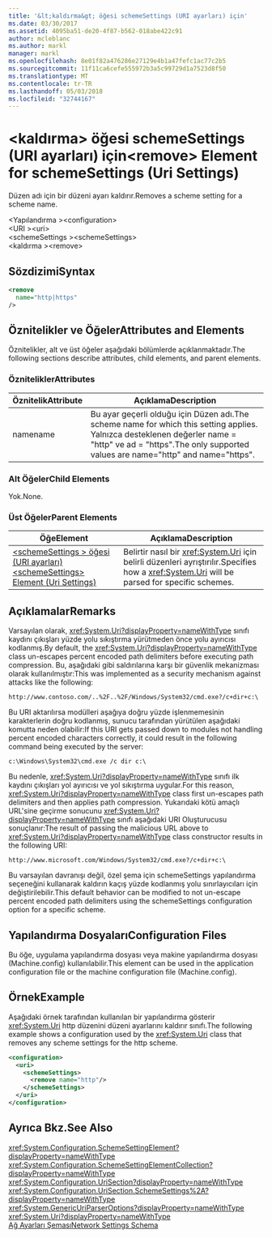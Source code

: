 ```yaml
---
title: '&lt;kaldırma&gt; öğesi schemeSettings (URI ayarları) için'
ms.date: 03/30/2017
ms.assetid: 4095ba51-de20-4f87-b562-018abe422c91
author: mcleblanc
ms.author: markl
manager: markl
ms.openlocfilehash: 8e01f82a476286e27129e4b1a47fefc1ac77c2b5
ms.sourcegitcommit: 11f11ca6cefe555972b3a5c99729d1a7523d8f50
ms.translationtype: MT
ms.contentlocale: tr-TR
ms.lasthandoff: 05/03/2018
ms.locfileid: "32744167"
---
```

# <a name="ltremovegt-element-for-schemesettings-uri-settings"></a><span data-ttu-id="6862f-102">&lt;kaldırma&gt; öğesi schemeSettings (URI ayarları) için</span><span class="sxs-lookup"><span data-stu-id="6862f-102">&lt;remove&gt; Element for schemeSettings (Uri Settings)</span></span>
<span data-ttu-id="6862f-103">Düzen adı için bir düzeni ayarı kaldırır.</span><span class="sxs-lookup"><span data-stu-id="6862f-103">Removes a scheme setting for a scheme name.</span></span>  
  
 <span data-ttu-id="6862f-104">\<Yapılandırma ></span><span class="sxs-lookup"><span data-stu-id="6862f-104">\<configuration></span></span>  
<span data-ttu-id="6862f-105">\<URI ></span><span class="sxs-lookup"><span data-stu-id="6862f-105">\<uri></span></span>  
<span data-ttu-id="6862f-106">\<schemeSettings ></span><span class="sxs-lookup"><span data-stu-id="6862f-106">\<schemeSettings></span></span>  
<span data-ttu-id="6862f-107">\<kaldırma ></span><span class="sxs-lookup"><span data-stu-id="6862f-107">\<remove></span></span>  
  
## <a name="syntax"></a><span data-ttu-id="6862f-108">Sözdizimi</span><span class="sxs-lookup"><span data-stu-id="6862f-108">Syntax</span></span>  
  
```xml  
<remove
  name="http|https"
/>
```  
  
## <a name="attributes-and-elements"></a><span data-ttu-id="6862f-109">Öznitelikler ve Öğeler</span><span class="sxs-lookup"><span data-stu-id="6862f-109">Attributes and Elements</span></span>  
 <span data-ttu-id="6862f-110">Öznitelikler, alt ve üst öğeler aşağıdaki bölümlerde açıklanmaktadır.</span><span class="sxs-lookup"><span data-stu-id="6862f-110">The following sections describe attributes, child elements, and parent elements.</span></span>  
  
### <a name="attributes"></a><span data-ttu-id="6862f-111">Öznitelikler</span><span class="sxs-lookup"><span data-stu-id="6862f-111">Attributes</span></span>  
  
|<span data-ttu-id="6862f-112">Öznitelik</span><span class="sxs-lookup"><span data-stu-id="6862f-112">Attribute</span></span>|<span data-ttu-id="6862f-113">Açıklama</span><span class="sxs-lookup"><span data-stu-id="6862f-113">Description</span></span>|  
|---------------|-----------------|  
|<span data-ttu-id="6862f-114">name</span><span class="sxs-lookup"><span data-stu-id="6862f-114">name</span></span>|<span data-ttu-id="6862f-115">Bu ayar geçerli olduğu için Düzen adı.</span><span class="sxs-lookup"><span data-stu-id="6862f-115">The scheme name for which this setting applies.</span></span> <span data-ttu-id="6862f-116">Yalnızca desteklenen değerler name = "http" ve ad = "https".</span><span class="sxs-lookup"><span data-stu-id="6862f-116">The only supported values are name="http" and name="https".</span></span>|  
  
### <a name="child-elements"></a><span data-ttu-id="6862f-117">Alt Öğeler</span><span class="sxs-lookup"><span data-stu-id="6862f-117">Child Elements</span></span>  
 <span data-ttu-id="6862f-118">Yok.</span><span class="sxs-lookup"><span data-stu-id="6862f-118">None.</span></span>  
  
### <a name="parent-elements"></a><span data-ttu-id="6862f-119">Üst Öğeler</span><span class="sxs-lookup"><span data-stu-id="6862f-119">Parent Elements</span></span>  
  
|<span data-ttu-id="6862f-120">Öğe</span><span class="sxs-lookup"><span data-stu-id="6862f-120">Element</span></span>|<span data-ttu-id="6862f-121">Açıklama</span><span class="sxs-lookup"><span data-stu-id="6862f-121">Description</span></span>|  
|-------------|-----------------|  
|[<span data-ttu-id="6862f-122">\<schemeSettings > öğesi (URI ayarları)</span><span class="sxs-lookup"><span data-stu-id="6862f-122">\<schemeSettings> Element (Uri Settings)</span></span>](../../../../../docs/framework/configure-apps/file-schema/network/schemesettings-element-uri-settings.md)|<span data-ttu-id="6862f-123">Belirtir nasıl bir <xref:System.Uri> için belirli düzenleri ayrıştırılır.</span><span class="sxs-lookup"><span data-stu-id="6862f-123">Specifies how a <xref:System.Uri> will be parsed for specific schemes.</span></span>|  
  
## <a name="remarks"></a><span data-ttu-id="6862f-124">Açıklamalar</span><span class="sxs-lookup"><span data-stu-id="6862f-124">Remarks</span></span>  
 <span data-ttu-id="6862f-125">Varsayılan olarak, <xref:System.Uri?displayProperty=nameWithType> sınıfı kaydını çıkışları yüzde yolu sıkıştırma yürütmeden önce yolu ayırıcısı kodlanmış.</span><span class="sxs-lookup"><span data-stu-id="6862f-125">By default, the <xref:System.Uri?displayProperty=nameWithType> class un-escapes percent encoded path delimiters before executing path compression.</span></span> <span data-ttu-id="6862f-126">Bu, aşağıdaki gibi saldırılarına karşı bir güvenlik mekanizması olarak kullanılmıştır:</span><span class="sxs-lookup"><span data-stu-id="6862f-126">This was implemented as a security mechanism against attacks like the following:</span></span>  
  
 `http://www.contoso.com/..%2F..%2F/Windows/System32/cmd.exe?/c+dir+c:\`  
  
 <span data-ttu-id="6862f-127">Bu URI aktarılırsa modülleri aşağıya doğru yüzde işlenmemesinin karakterlerin doğru kodlanmış, sunucu tarafından yürütülen aşağıdaki komutta neden olabilir:</span><span class="sxs-lookup"><span data-stu-id="6862f-127">If this URI gets passed down to modules not handling percent encoded characters correctly, it could result in the following command being executed by the server:</span></span>  
  
 `c:\Windows\System32\cmd.exe /c dir c:\`  
  
 <span data-ttu-id="6862f-128">Bu nedenle, <xref:System.Uri?displayProperty=nameWithType> sınıfı ilk kaydını çıkışları yol ayırıcısı ve yol sıkıştırma uygular.</span><span class="sxs-lookup"><span data-stu-id="6862f-128">For this reason, <xref:System.Uri?displayProperty=nameWithType> class first un-escapes path delimiters and then applies path compression.</span></span> <span data-ttu-id="6862f-129">Yukarıdaki kötü amaçlı URL'sine geçirme sonucunu <xref:System.Uri?displayProperty=nameWithType> sınıfı aşağıdaki URI Oluşturucusu sonuçlanır:</span><span class="sxs-lookup"><span data-stu-id="6862f-129">The result of passing the malicious URL above to <xref:System.Uri?displayProperty=nameWithType> class constructor results in the following URI:</span></span>  
  
 `http://www.microsoft.com/Windows/System32/cmd.exe?/c+dir+c:\`  
  
 <span data-ttu-id="6862f-130">Bu varsayılan davranışı değil, özel şema için schemeSettings yapılandırma seçeneğini kullanarak kaldırın kaçış yüzde kodlanmış yolu sınırlayıcıları için değiştirilebilir.</span><span class="sxs-lookup"><span data-stu-id="6862f-130">This default behavior can be modified to not un-escape percent encoded path delimiters using the schemeSettings configuration option for a specific scheme.</span></span>  
  
## <a name="configuration-files"></a><span data-ttu-id="6862f-131">Yapılandırma Dosyaları</span><span class="sxs-lookup"><span data-stu-id="6862f-131">Configuration Files</span></span>  
 <span data-ttu-id="6862f-132">Bu öğe, uygulama yapılandırma dosyası veya makine yapılandırma dosyası (Machine.config) kullanılabilir.</span><span class="sxs-lookup"><span data-stu-id="6862f-132">This element can be used in the application configuration file or the machine configuration file (Machine.config).</span></span>  
  
## <a name="example"></a><span data-ttu-id="6862f-133">Örnek</span><span class="sxs-lookup"><span data-stu-id="6862f-133">Example</span></span>  
 <span data-ttu-id="6862f-134">Aşağıdaki örnek tarafından kullanılan bir yapılandırma gösterir <xref:System.Uri> http düzenini düzeni ayarlarını kaldırır sınıfı.</span><span class="sxs-lookup"><span data-stu-id="6862f-134">The following example shows a configuration used by the <xref:System.Uri> class that removes any scheme settings for the http scheme.</span></span>  
  
```xml  
<configuration>  
  <uri>  
    <schemeSettings>  
      <remove name="http"/>  
    </schemeSettings>  
  </uri>  
</configuration>  
```  
  
## <a name="see-also"></a><span data-ttu-id="6862f-135">Ayrıca Bkz.</span><span class="sxs-lookup"><span data-stu-id="6862f-135">See Also</span></span>  
 <xref:System.Configuration.SchemeSettingElement?displayProperty=nameWithType>  
 <xref:System.Configuration.SchemeSettingElementCollection?displayProperty=nameWithType>  
 <xref:System.Configuration.UriSection?displayProperty=nameWithType>  
 <xref:System.Configuration.UriSection.SchemeSettings%2A?displayProperty=nameWithType>  
 <xref:System.GenericUriParserOptions?displayProperty=nameWithType>  
 <xref:System.Uri?displayProperty=nameWithType>  
 [<span data-ttu-id="6862f-136">Ağ Ayarları Şeması</span><span class="sxs-lookup"><span data-stu-id="6862f-136">Network Settings Schema</span></span>](../../../../../docs/framework/configure-apps/file-schema/network/index.md)
